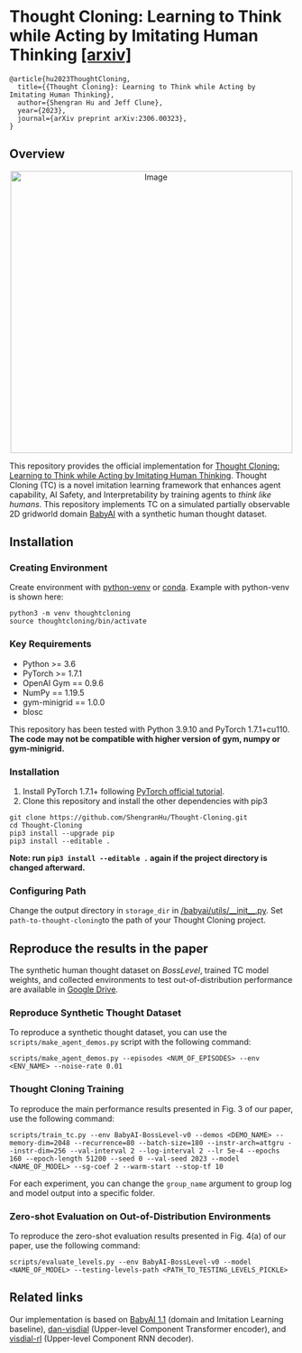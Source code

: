 # Thought Cloning: Learning to Think while Acting by Imitating Human Thinking [[arxiv]](https://arxiv.org/abs/2306.00323)

```
@article{hu2023ThoughtCloning,
  title={{Thought Cloning}: Learning to Think while Acting by Imitating Human Thinking},
  author={Shengran Hu and Jeff Clune},
  year={2023},
  journal={arXiv preprint arXiv:2306.00323},
}
```

## Overview
<p align="center">
<img width="500" src="./media/TC_framework.png" alt="Image">
</p>

This repository provides the official implementation for [Thought Cloning: Learning to Think while Acting by Imitating Human Thinking](https://arxiv.org/abs/2306.00323). Thought Cloning (TC) is a novel imitation learning framework that enhances agent capability, AI Safety, and Interpretability by training agents to *think like humans*. This repository implements TC on a simulated partially observable 2D gridworld domain [BabyAI](https://github.com/mila-iqia/babyai) with a synthetic human thought dataset.

## Installation 
### Creating Environment
Create environment with [python-venv](https://docs.python.org/3.6/library/venv.html) or [conda](https://docs.conda.io/en/latest/). Example with python-venv is shown here:
```
python3 -m venv thoughtcloning
source thoughtcloning/bin/activate 
```

### Key Requirements
- Python >= 3.6
- PyTorch >= 1.7.1
- OpenAI Gym == 0.9.6
- NumPy == 1.19.5
- gym-minigrid == 1.0.0
- blosc  

This repository has been tested with Python 3.9.10 and PyTorch 1.7.1+cu110. **The code may not be compatible with higher version of gym, numpy or gym-minigrid.**

### Installation
1. Install PyTorch 1.7.1+ following [PyTorch official tutorial](https://pytorch.org/get-started/locally/). 
2. Clone this repository and install the other dependencies with pip3
```
git clone https://github.com/ShengranHu/Thought-Cloning.git
cd Thought-Cloning
pip3 install --upgrade pip
pip3 install --editable .
```
**Note: run `pip3 install --editable .` again if the project directory is changed afterward.**

### Configuring Path

Change the output directory in `storage_dir` in [/babyai/utils/\_\_init\_\_.py](https://github.com/ShengranHu/Thought-Cloning/blob/main/babyai/utils/__init__.py). Set `path-to-thought-cloning`to the path of your Thought Cloning project.

## Reproduce the results in the paper

The synthetic human thought dataset on *BossLevel*, trained TC model weights, and collected environments to test out-of-distribution performance are available in [Google Drive](https://drive.google.com/drive/folders/1CMgQtl7GTr0hR7wy3nXDhjdh_wi5gd5T?usp=sharing).

### Reproduce Synthetic Thought Dataset

To reproduce a synthetic thought dataset, you can use the `scripts/make_agent_demos.py` script with the following command:

```
scripts/make_agent_demos.py --episodes <NUM_OF_EPISODES> --env <ENV_NAME> --noise-rate 0.01
```


### Thought Cloning Training

To reproduce the main performance results presented in Fig. 3 of our paper, use the following command:

```
scripts/train_tc.py --env BabyAI-BossLevel-v0 --demos <DEMO_NAME> --memory-dim=2048 --recurrence=80 --batch-size=180 --instr-arch=attgru --instr-dim=256 --val-interval 2 --log-interval 2 --lr 5e-4 --epochs 160 --epoch-length 51200 --seed 0 --val-seed 2023 --model <NAME_OF_MODEL> --sg-coef 2 --warm-start --stop-tf 10
```

For each experiment, you can change the `group_name` argument to group log and model output into a specific folder.

### Zero-shot Evaluation on Out-of-Distribution Environments

To reproduce the zero-shot evaluation results presented in Fig. 4(a) of our paper, use the following command:

```
scripts/evaluate_levels.py --env BabyAI-BossLevel-v0 --model <NAME_OF_MODEL> --testing-levels-path <PATH_TO_TESTING_LEVELS_PICKLE>
```


## Related links
Our implementation is based on [BabyAI 1.1](https://github.com/mila-iqia/babyai) (domain and Imitation Learning baseline), [dan-visdial](https://github.com/gicheonkang/dan-visdial/tree/master/encoders) (Upper-level Component Transformer encoder), and [visdial-rl](https://github.com/batra-mlp-lab/visdial-rl/blob/master/visdial/models/decoders/gen.py) (Upper-level Component RNN decoder).
